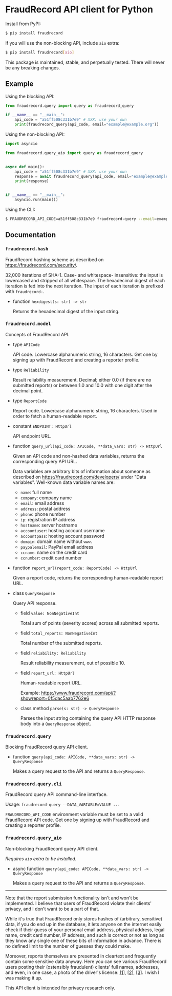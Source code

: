 # FraudRecord API client for Python

Install from PyPI:

```sh
$ pip install fraudrecord
```

If you will use the non-blocking API, include `aio` extra:
```sh
$ pip install fraudrecord[aio]
```

This package is maintained, stable, and perpetually tested. There will never be
any breaking changes.

## Example

Using the blocking API:

```python
from fraudrecord.query import query as fraudrecord_query

if __name__ == "__main__":
    api_code = "a51ff508c331b7e9" # XXX: use your own
    print(fraudrecord_query(api_code, email="example@example.org"))
```

Using the non-blocking API:

```python
import asyncio

from fraudrecord.query_aio import query as fraudrecord_query


async def main():
    api_code = "a51ff508c331b7e9" # XXX: use your own
    response = await fraudrecord_query(api_code, email="example@example.org")
    print(response)


if __name__ == "__main__":
    asyncio.run(main())
```

Using the CLI:

```sh
$ FRAUDRECORD_API_CODE=a51ff508c331b7e9 fraudrecord-query --email=example@example.org
```

## Documentation

### `fraudrecord.hash`

FraudRecord hashing scheme as described on <https://fraudrecord.com/security/>.

32,000 iterations of SHA-1. Case- and whitespace- insensitive: the input is
lowercased and stripped of all whitespace. The hexadecimal digest of each
iteration is fed into the next iteration. The input of each iteration
is prefixed with `fraudrecord-`.

- function `hexdigest(s: str) -> str`

  Returns the hexadecimal digest of the input string.

### `fraudrecord.model`

Concepts of FraudRecord API.

- type `APICode`

  API code. Lowercase alphanumeric string, 16 characters. Get one by signing up
  with FraudRecord and creating a reporter profile.

- type `Reliability`

  Result reliability measurement. Decimal; either 0.0 (if there are no submitted
  reports) or between 1.0 and 10.0 with one digit after the decimal point.

- type `ReportCode`

  Report code. Lowercase alphanumeric string, 16 characters. Used in order to
  fetch a human-readable report.

- constant `ENDPOINT: HttpUrl`

  API endpoint URL.

- function `query_url(api_code: APICode, **data_vars: str) -> HttpUrl`

  Given an API code and non-hashed data variables, returns the corresponding
  query API URL.

  Data variables are arbitrary bits of information about someone as described
  on <https://fraudrecord.com/developers/> under "Data variables". Well-known
  data variable names are:
  + `name`: full name
  + `company`: company name
  + `email`: email address
  + `address`: postal address
  + `phone`: phone number
  + `ip`: registration IP address
  + `hostname`: server hostname
  + `accountuser`: hosting account username
  + `accountpass`: hosting account password
  + `domain`: domain name without `www.`
  + `paypalemail`: PayPal email address
  + `ccname`: name on the credit card
  + `ccnumber`: credit card number

- function `report_url(report_code: ReportCode) -> HttpUrl`

  Given a report code, returns the corresponding human-readable report URL.

- class `QueryResponse`

  Query API response.

  + field `value: NonNegativeInt`

    Total sum of points (severity scores) across all submitted reports.

  + field `total_reports: NonNegativeInt`

    Total number of the submitted reports.

  + field `reliability: Reliability`

    Result reliability measurement, out of possible 10.

  + field `report_url: HttpUrl`

    Human-readable report URL.

    Example: https://www.fraudrecord.com/api/?showreport=0f5dac5aab7762e6

  + class method `parse(s: str) -> QueryResponse`

    Parses the input string containing the query API HTTP response body
    into a `QueryResponse` object.

### `fraudrecord.query`

Blocking FraudRecord query API client.

- function `query(api_code: APICode, **data_vars: str) -> QueryResponse`

  Makes a query request to the API and returns a `QueryResponse`.

### `fraudrecord.query.cli`

FraudRecord query API command-line interface.

Usage: `fraudrecord-query --DATA_VARIABLE=VALUE ...`

`FRAUDRECORD_API_CODE` environment variable must be set to a valid FraudRecord
API code. Get one by signing up with FraudRecord and creating a reporter profile.

### `fraudrecord.query_aio`

Non-blocking FraudRecord query API client.

*Requires `aio` extra to be installed.*

- async function `query(api_code: APICode, **data_vars: str) -> QueryResponse`

  Makes a query request to the API and returns a `QueryResponse`.

---

Note that the report submission functionality isn't and won't be implemented.
I believe that users of FraudRecord violate their clients' privacy, and I don't
want to be a part of that.

While it's true that FraudRecord only stores hashes of (arbitrary, sensitive)
data, if you do end up in the database, it lets anyone on the internet easily
check if their guess of your personal email address, physical address, legal
name, credit card number, IP address, and such is correct or not as long as
they know any single one of these bits of information in advance. There is
no defined limit to the number of guesses they could make.

Moreover, reports themselves are presented in cleartext and frequently contain
some sensitive data anyway. Here you can see various FraudRecord users posting
their (ostensibly fraudulent) clients' full names, addresses, and even, in one
case, a photo of the driver's license: [\[1\]][1], [\[2\]][2], [\[3\]][3].
I wish I was making it up.

[1]: https://web.archive.org/web/20221020093115/https://www.fraudrecord.com/api/?showreport=f0e0e7544b149849
[2]: https://web.archive.org/web/20221020093328/https://www.fraudrecord.com/api/?showreport=f17ed61cb427f320
[3]: https://web.archive.org/web/20221020094049/https://www.fraudrecord.com/api/?showreport=66853df490a28d3d

This API client is intended for privacy research only.
